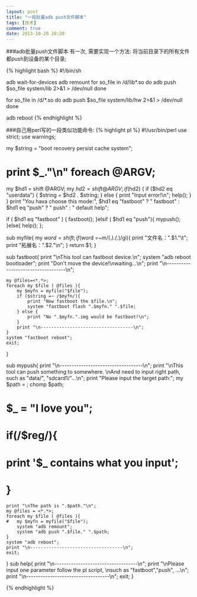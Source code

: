 ```yaml
---
layout: post
title: "一段批量adb push文件脚本"
tags: [技术]
comment: true
date: 2013-10-20 20:20
---
```


###adb批量push文件脚本
有一次, 需要实现一个方法: 将当前目录下的所有文件都push到设备的某个目录;

{% highlight bash %}
#!/bin/sh

adb wait-for-devices
adb remount
for so_file in /d/lib*.so
do
adb push $so_file system/lib 2>&1 > /dev/null
done

for so_file in /d/*.so
do
adb push $so_file system/lib/hw 2>&1 > /dev/null
done

adb reboot
{% endhighlight %}

###自己用perl写的一段类似功能命令:
{% highlight pl %}
#!/usr/bin/perl 
use strict;
use warnings;

my $string = "boot recovery persist cache system";
# print $_."\n" foreach @ARGV;
my $hd1 = shift @ARGV;
my $hd2 = shift @ARGV;
if($hd2)
{
	if ($hd2 eq "userdata") 
	{
		$string = $hd2 . $string;
	} else {
		print "Input error!\n";
		help();
	}
}
print "You hava choose this mode:", $hd1 eq "fastboot" ? " fastboot" : $hd1 eq "push" ? " push" : " default help";

if ( $hd1 eq "fastboot" )
{
	fastboot();
}elsif ( $hd1 eq "push"){
	mypush();
}else{
	help();	
};

sub myfile{
	my $word = shift;
	if ($word =~m/(.*)\.(.*)/gi){
		print "文件名：".$1."\t";
		print "拓展名：".$2."\n";
	}
	return $1;
}

sub fastboot{
	print "\nThis tool can fastboot device.\n";
	system "adb reboot bootloader";
	print "Don't move the device!\nwaiting...\n";
	print "\n-----------------------------------\n";

	my @files=<*.*>;
	foreach my $file ( @files ){
		my $myfn = myfile("$file");
		if ($string =~ /$myfn/){
			print "Now fastboot the $file.\n";
			system "fastboot flash ".$myfn." ".$file;
		} else {
			print "No ".$myfn.".img would be fastboot!\n";
		}
		print "\n-----------------------------------\n";
	}
	system "fastboot reboot";
	exit;
}	

sub mypush{
	print "\n-----------------------------------\n";
	print "\nThis tool can push something to somewhere. \nAnd need to input right path, such as \"data/\", \"sdcard1/\"...\n";
	print "Please input the target path:";
	my $path = <STDIN>;
	chomp $path;
#	$_ = "I love you";
#	if(/$reg/){
#		print '$_ contains what you input';
#	}
	print "\nThe path is ".$path."\n";
	my @files = <*.*>;
	foreach my $file ( @files ){
	#	my $myfn = myfile("$file");
		system "adb remount";
		system "adb push ".$file." ".$path;	
	}
	system "adb reboot";	
	print "\n-----------------------------------\n";
	exit;
}
sub help{
	print "\n-----------------------------------\n";
	print "\nPlease input one parameter follow the pl script, \nsuch as \"fastboot\",\"push\", ...\n";
	print "\n-----------------------------------\n";
	exit;
}

{% endhighlight %}

